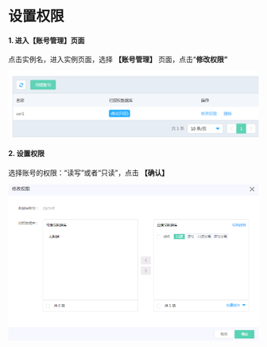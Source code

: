 # 设置权限

#### 1. 进入【账号管理】页面

点击实例名，进入实例页面，选择 **【账号管理】** 页面，点击“**修改权限”**

![账号列表](../../../../../image/DRDS/account-list.png)


#### 2. 设置权限

选择账号的权限：“读写”或者“只读”，点击 **【确认】**

![修改权限](../../../../../image/DRDS/grant-privilege.png)

